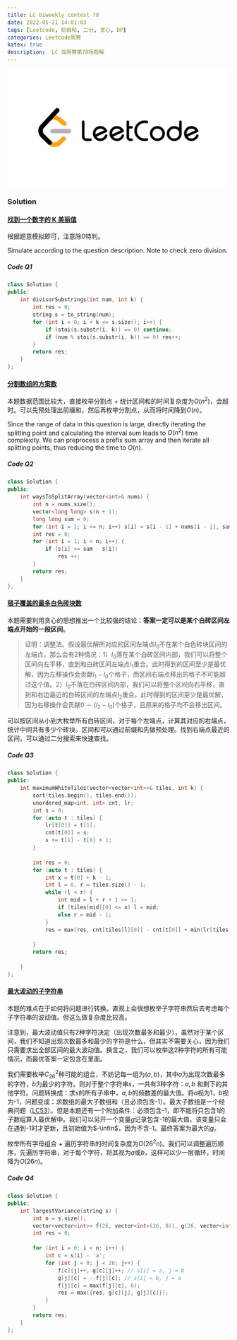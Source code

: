 ```yaml
---
title: LC biweekly contest 78
date: 2022-05-21 14:01:03
tags: [Leetcode, 前缀和, 二分, 贪心, DP]
categories: Leetcode周赛
katex: true
description:  LC 双周赛第78场题解
---
```


![LC](/images/Leetcode.jpg)

<!--more-->

###  **Solution**

#### [找到一个数字的 K 美丽值](https://leetcode.cn/problems/find-the-k-beauty-of-a-number/)

根据题意模拟即可，注意除0特判。

Simulate according to the question description. Note to check zero division.

##### **Code Q1**
```cpp
class Solution {
public:
    int divisorSubstrings(int num, int k) {
        int res = 0;
        string s = to_string(num);
        for (int i = 0; i + k <= s.size(); i++) {
            if (stoi(s.substr(i, k)) == 0) continue;
            if (num % stoi(s.substr(i, k)) == 0) res++;
        }
        return res;
    }
};
```


#### [分割数组的方案数](https://leetcode.cn/problems/number-of-ways-to-split-array/)

本题数据范围比较大，直接枚举分割点 + 统计区间和的时间复杂度为$O(n^2)$，会超时。可以先预处理出前缀和，然后再枚举分割点，从而将时间降到$O(n)$。

Since the range of data in this question is large, directly iterating the splitting point and calculating the interval sum leads to $O(n^2)$ time complexity. We can preprocess a prefix sum array and then iterate all splitting points, thus reducing the time to $O(n)$. 

##### **Code Q2**
```cpp
class Solution {
public:
    int waysToSplitArray(vector<int>& nums) {
        int n = nums.size();
        vector<long long> s(n + 1);
        long long sum = 0;
        for (int i = 1; i <= n; i++) s[i] = s[i - 1] + nums[i - 1], sum += nums[i - 1];
        int res = 0;
        for (int i = 1; i < n; i++) {
            if (s[i] >= sum - s[i])
                res ++;
        }
        return res;
    }
};
```

#### [毯子覆盖的最多白色砖块数](https://leetcode.cn/problems/maximum-white-tiles-covered-by-a-carpet/)

本题需要利用贪心的思想推出一个比较强的结论：**答案一定可以是某个白砖区间左端点开始的一段区间**。

> 证明：调整法。假设最优解所对应的区间左端点$l_0$不在某个白色砖块区间的左端点，那么会有2种情况：1）$l_0$落在某个白砖区间内部，我们可以将整个区间向左平移，直到和白砖区间左端点$l_1$重合。此时得到的区间至少是最优解，因为左移操作会贡献$l_1-l_0$个格子，而区间右端点移出的格子不可能超过这个值。2）$l_0$不落在白砖区间内部，我们可以将整个区间向右平移，直到和右边最近的白砖区间的左端点$l_2$重合。此时得到的区间至少是最优解，因为右移操作会贡献$0\sim (l_2-l_0)$个格子，且原来的格子均不会移出区间。


可以按区间从小到大枚举所有白砖区间，对于每个左端点，计算其对应的右端点，统计中间共有多少个砖块。区间和可以通过前缀和先做预处理。找到右端点最近的区间，可以通过二分搜索来快速查找。

##### **Code Q3**
```cpp
class Solution {
public:
    int maximumWhiteTiles(vector<vector<int>>& tiles, int k) {
        sort(tiles.begin(), tiles.end());
        unordered_map<int, int> cnt, lr;
        int s = 0;
        for (auto t : tiles) {
            lr[t[0]] = t[1];
            cnt[t[0]] = s;
            s += t[1] - t[0] + 1;
        }
        
        int res = 0;
        for (auto t : tiles) {
            int x = t[0] + k - 1;
            int l = 0, r = tiles.size() - 1;
            while (l < r) {
                int mid = l + r + 1 >> 1;
                if (tiles[mid][0] <= x) l = mid;
                else r = mid - 1;
            }
            res = max(res, cnt[tiles[l][0]] - cnt[t[0]] + min(lr[tiles[l][0]], x) - tiles[l][0] + 1);

        }
        return res;
        
    }
};
```


#### [最大波动的子字符串](https://leetcode.cn/problems/substring-with-largest-variance/)

本题的难点在于如何将问题进行转换。直观上会很想枚举子字符串然后去考虑每个子字符串的波动值。但这么做复杂度比较高。

注意到，最大波动值只有2种字符决定（出现次数最多和最少），虽然对于某个区间，我们不知道出现次数最多和最少的字符是什么，但其实不需要关心，因为我们只需要求出全部区间的最大波动值。换言之，我们可以枚举这2种字符的所有可能情况，而最优答案一定包含在里面。

我们需要枚举$C_{26}^2$种可能的组合，不妨记每一组为$(a, b)$，其中$a$为出现次数最多的字符，$b$为最少的字符。则对于整个字符串$s$，一共有3种字符：$a, b$ 和剩下的其他字符。问题转换成：求$s$的所有子串中，$a,b$的频数差的最大值。将$a$视为1，$b$视为-1，问题变成：求数组的最大子数组和（且必须包含-1）。最大子数组是一个经典问题（[LC53](https://leetcode.cn/problems/maximum-subarray/)）。但是本题还有一个附加条件：必须包含-1，即不能将只包含1的子数组算入最优解中。我们可以另开一个变量$g$记录包含-1的最大值，该变量只会在遇到-1时才更新，且初始值为$-\infin$，因为不含-1。最终答案为最大的$g$。

枚举所有字母组合 + 遍历字符串的时间复杂度为$O(26^2n)$。我们可以调整遍历顺序，先遍历字符串，对于每个字符，将其视为$a$或$b$，这样可以少一层循环，时间降为$O(26n)$。

##### **Code Q4**

```cpp
class Solution {
public:
    int largestVariance(string s) {
        int n = s.size();
        vector<vector<int>> f(26, vector<int>(26, 0)), g(26, vector<int>(26, -1e9));
        int res = 0;

        for (int i = 0; i < n; i++) {
            int c = s[i] - 'a';
            for (int j = 0; j < 26; j++) {
                f[c][j]++, g[c][j]++; // s[i] = a, j = b
                g[j][c] = --f[j][c]; // s[i] = b, j = a
                f[j][c] = max(f[j][c], 0);
                res = max({res, g[c][j], g[j][c]});
            }
        }
        return res;
    }
};
```